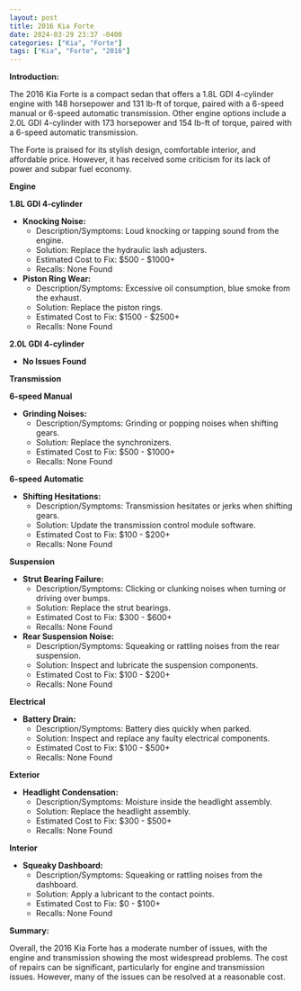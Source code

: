 ```yaml
---
layout: post
title: 2016 Kia Forte
date: 2024-03-29 23:37 -0400
categories: ["Kia", "Forte"]
tags: ["Kia", "Forte", "2016"]
---
```

**Introduction:**

The 2016 Kia Forte is a compact sedan that offers a 1.8L GDI 4-cylinder engine with 148 horsepower and 131 lb-ft of torque, paired with a 6-speed manual or 6-speed automatic transmission. Other engine options include a 2.0L GDI 4-cylinder with 173 horsepower and 154 lb-ft of torque, paired with a 6-speed automatic transmission.

The Forte is praised for its stylish design, comfortable interior, and affordable price. However, it has received some criticism for its lack of power and subpar fuel economy.

**Engine**

**1.8L GDI 4-cylinder**
- **Knocking Noise:**
  - Description/Symptoms: Loud knocking or tapping sound from the engine.
  - Solution: Replace the hydraulic lash adjusters.
  - Estimated Cost to Fix: $500 - $1000+
  - Recalls: None Found
- **Piston Ring Wear:**
  - Description/Symptoms: Excessive oil consumption, blue smoke from the exhaust.
  - Solution: Replace the piston rings.
  - Estimated Cost to Fix: $1500 - $2500+
  - Recalls: None Found

**2.0L GDI 4-cylinder**
- **No Issues Found**

**Transmission**

**6-speed Manual**
- **Grinding Noises:**
  - Description/Symptoms: Grinding or popping noises when shifting gears.
  - Solution: Replace the synchronizers.
  - Estimated Cost to Fix: $500 - $1000+
  - Recalls: None Found

**6-speed Automatic**
- **Shifting Hesitations:**
  - Description/Symptoms: Transmission hesitates or jerks when shifting gears.
  - Solution: Update the transmission control module software.
  - Estimated Cost to Fix: $100 - $200+
  - Recalls: None Found

**Suspension**

- **Strut Bearing Failure:**
  - Description/Symptoms: Clicking or clunking noises when turning or driving over bumps.
  - Solution: Replace the strut bearings.
  - Estimated Cost to Fix: $300 - $600+
  - Recalls: None Found
- **Rear Suspension Noise:**
  - Description/Symptoms: Squeaking or rattling noises from the rear suspension.
  - Solution: Inspect and lubricate the suspension components.
  - Estimated Cost to Fix: $100 - $200+
  - Recalls: None Found

**Electrical**

- **Battery Drain:**
  - Description/Symptoms: Battery dies quickly when parked.
  - Solution: Inspect and replace any faulty electrical components.
  - Estimated Cost to Fix: $100 - $500+
  - Recalls: None Found

**Exterior**

- **Headlight Condensation:**
  - Description/Symptoms: Moisture inside the headlight assembly.
  - Solution: Replace the headlight assembly.
  - Estimated Cost to Fix: $300 - $500+
  - Recalls: None Found

**Interior**

- **Squeaky Dashboard:**
  - Description/Symptoms: Squeaking or rattling noises from the dashboard.
  - Solution: Apply a lubricant to the contact points.
  - Estimated Cost to Fix: $0 - $100+
  - Recalls: None Found

**Summary:**

Overall, the 2016 Kia Forte has a moderate number of issues, with the engine and transmission showing the most widespread problems. The cost of repairs can be significant, particularly for engine and transmission issues. However, many of the issues can be resolved at a reasonable cost.
